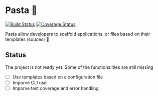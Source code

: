 # Pasta &#127837;
[![Build Status](https://travis-ci.org/albertodotcom/pasta.svg)](https://travis-ci.org/albertodotcom/pasta)
[![Coverage Status](https://coveralls.io/repos/albertodotcom/pasta/badge.svg?branch=master&service=github)](https://coveralls.io/github/albertodotcom/pasta?branch=master)

Pasta allow developers to scaffold applications, or files based on their templates (souces) &#127813;

## Status
The project is not ready yet. Some of the functionalities are still missing

- [ ] Use templates based on a configuration file
- [ ] Imporve CLI use
- [ ] Imporve test coverage and error handling
